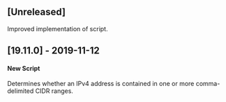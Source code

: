 ## [Unreleased]
Improved implementation of script.

## [19.11.0] - 2019-11-12
#### New Script
Determines whether an IPv4 address is contained in one or more comma-delimited CIDR ranges.
